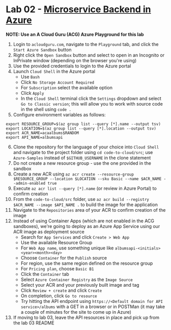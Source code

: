 # Lab 02 - [Microservice Backend in Azure](https://learn.microsoft.com/en-us/azure/container-apps/tutorial-code-to-cloud?tabs=bash%2Ccsharp&pivots=acr-remote)

**NOTE: Use an A Cloud Guru (ACG) Azure Playground for this lab**

1. Login to `acloudguru.com`, navigate to the `Playground` tab, and click the `Start Azure Sandbox` button
1. Right click the `Open Sandbox` button and select to open in an Incognito or InPrivate window (depending on the browser you're using)
1. Use the provided credentials to login to the Azure portal
1. Launch `Cloud Shell` in the Azure portal
    - Use `Bash`
    - Click `No Storage Account Required`
    - For `Subscription` select the available option
    - Click `Apply`
    - In the `Cloud Shell` terminal click the `Settings` dropdown and select `Go to Classic version`; this will allow you to work with source code in the shell using `code .`
1. Configure environment variables as follows:

```
export RESOURCE_GROUP=$(az group list --query [*].name --output tsv)
export LOCATION=$(az group list --query [*].location --output tsv)
export ACR_NAME=acaalbums$RANDOM
export API_NAME=albumsapi
```

6. Clone the repository for the language of your choice into `Cloud Shell` and navigate to the project folder using `cd code-to-cloud/src`; use `Azure-Samples` instead of `$GITHUB_USERNAME` in the clone statement
1. Do not create a new resource group - use the one provided in the sandbox
1. Create a new ACR using `az acr create --resource-group $RESOURCE_GROUP --location $LOCATION --sku Basic --name $ACR_NAME --admin-enabled true`
1. Execute `az acr list --query [*].name` (or review in Azure Portal) to confirm creation
1. From the `code-to-cloud/src` folder, use `az acr build --registry $ACR_NAME --image $API_NAME .` to build the image for the application
1. Navigate to the `Repositories` area of your ACR to confirm creation of the image
1. Instead of using Container Apps (which are not enabled in the ACG sandboxes), we're going to deploy as an Azure App Service using our ACR image as deployment source
    - Search for `App Services` and click `Create > Web App`
    - Use the available Resource Group
    - For `Web App name`, use something unique like `albumsapi-<initials><year><month><day>`
    - Choose `Container` for the `Publish` source
    - For region, use the same region defined on the resource group
    - For `Pricing plan`, choose `Basic B1`
    - Click the `Container` tab
    - Select `Azure Container Registry` as the `Image Source`
    - Select your ACR and your previously built image and tag
    - Click `Review + create` and click `Create`
    - On completion, click `Go to resource`
    - Try hitting the API endpoint using `https://<Default domain for API service>/albums` with a GET in a browser or in POSTMan (it may take a couple of minutes for the site to come up in Azure)
1. If moving to lab 03, leave the API resources in place and pick up from the lab 03 README